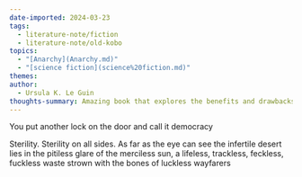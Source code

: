 ```yaml
---  
date-imported: 2024-03-23  
tags:  
  - literature-note/fiction  
  - literature-note/old-kobo  
topics:  
  - "[Anarchy](Anarchy.md)"  
  - "[science fiction](science%20fiction.md)"  
themes:   
author:  
  - Ursula K. Le Guin  
thoughts-summary: Amazing book that explores the benefits and drawbacks of both capitalism and union based anarchism  
---  
```

You put another lock on the door and call it democracy  
  
Sterility. Sterility on all sides. As far as the eye can see the infertile desert lies in the pitiless glare of the merciless sun, a lifeless, trackless, feckless, fuckless waste strown with the bones of luckless wayfarers